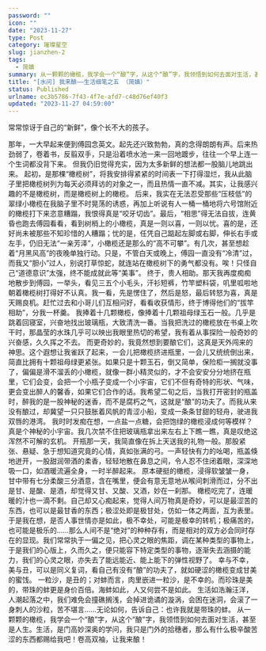 ```yaml
---
password: ""
icon: ""
date: "2023-11-27"
type: Post
category: 璀璨星空
slug: jianzhen-2
tags:
  - 简嫃
summary: 从一颗颗的橄榄，我学会一个“酿”字，从这个“酿”字，我领悟到如何去面对生活，甚至是人生。
title: "[水问] 我来酿——生活细笔之五 （简嫃）"
status: Published
urlname: ec3b5786-7f43-4f7e-afd7-c48d76ef40f3
updated: "2023-11-27 04:59:00"
---
```


常常惊讶于自己的“新鲜”，像个长不大的孩子。

那年，一大早起来便到傅园念英文。起先还兴致勃勃，真的念得朗朗有声。后来热劲弱了，卷着书，反翦双手，只是沿着喷水池一来一回地踱步，往往一个早上连一个生词都没背下来。
但我仍旧觉得充实，因为太多新鲜的想法都一股脑儿地跳出来。
起初，是那棵“橄榄树”，将我安排得紧紧的时间表一下打得湿烂，我从此脑子里把橄榄树列为每天必须拜访的对象之一，而且热情一直不减。其实，让我感兴趣的不是橄榄树，而是橄榄树上的橄榄。
后来，我实在无法忍受那些“压枝低”的翠绿小橄榄在我脑子里不时晃荡的诱惑，再加上听说有人一桶一桶地将六号馆附近的橄榄打下来恣意糟蹋，我恨得真是“咬牙切齿”。最后，“相思”得无法自拔，连黄昏也跑去傅园看看，看到树梢上的小橄榄，真是一则以喜，一则以忧。喜的是，还好尚未被那些不知珍惜的人糟蹋；忧的是，任凭自己踮起左脚或右脚，伸长右手或左手，仍旧无法“一亲芳泽”，小橄榄还是那么的“高不可攀”。有几次，甚至想趁着“月黑风高”的夜晚单独行动。只是，不管白天或晚上，傅园一直没有“冷清”过，而我又“胆小”过人，别说打草惊蛇，就连站在橄榄树下的勇气都没有。唉！只怪自己“道德意识”太强，终不能成就此等“美事”。
终于，贵人相助。那天我再度痴痴地散步到傅园，一举头，看见三五个小毛头，汗衫短裤，竹竿塑料袋，叽里呱啦地朝着橄榄树打得好不认真。我一看，先是愣住了，然后是怒，最后转怒为喜，真是天赐良机。赶忙过去和小哥儿们互相问好，看看收获情形，终于博得他们的“拔竿相助”，分我一杯羹。
我捧着十几颗橄榄，像捧着十几颗祖母绿玉石一般。几乎是跳着回寝室，兴奋地找出玻璃瓶，大致清洗一番。当我把洗过的橄榄放在书桌上吹干时，那晶莹的水珠几乎可以映出我眼里热切的希望，我有着从事探险一般奇妙的兴奋感，久久挥之不去。
而更奇妙的，我竟然想到要酿它们，这真是天外闯来的神思。这个遐想让我雀跃了起来，一会儿把橄榄挤进瓶里，一会儿又统统倒出来，简直比拥有十颗祖母绿更紧张。如果只是十颗玉石，倒又简单，保险柜一搁就没事了，偏偏是滑不溜丢的小橄榄，就像一群小精灵似的，才不会安安分分地挤在瓶里，它们会变，会把一个小瓶子变成一个小宇宙，它们不但有奇特的形状、气味，更会变出醉人的馨香，如果它们合作的话。我希望二旬之后，当我打开密封的瓶盖时，醉我的是一股神秘的迷香，而不是腐朽之气，这就是“酿”的功夫了。而我从来没有酿过，却冀望一只只鼓胀着风帆的青涩小船，变成一条条甘甜的轻舟，驶进我双唇的港湾。
我时时发痴在想，一点盐一点糖，会把饱绿的橄榄浸成何等模样？真是个神秘的小宇宙。我几次禁不住把玻璃瓶拿出来左右上下瞧一瞧，真是叹绝这浑然不可解的玄机。
开瓶那一天，我简直像在拆上天送我的礼物一般。那股紧张、悬疑、急于想知道究竟的心情，真如张满的弓。一声轻快有力的吆喝，瓶盖倏地迸开，一股甜润带酒的柔香，轻轻地散在鼻息之间，令人忍不住闭着眼，深深地吸一口，如酒暖流遍全身，一时半醉起来。
原本硬挺的橄榄，浸得软皱皱一身，甘中带有七分柔酸三分酒意，含在嘴里，便会有意无意地从喉间刺滑而过，分不出是甘、是酸、是酒，却觉得又甘、又酸、又酒，妙在一刹那。
橄榄吃完了，连暖暖的汁也一滴不剩。自己却又心痴起来，觉得人间万物真是奇妙，可以是最涩苦的东西，也可以是最甘香的东西；极涩处即是极甘处，仿如一体之两面，互为表里。于是我在想，是否人事世情亦是如此，极不幸处，可能是极幸的转机；极痛苦的，也可能是极乐的……那么人间不是“绝对”的种种存有，而是相对的双方必会同时存在的显现。我们常常执于一偏之见，把心灵之眼的焦距，调在某种类型的事物上，于是我们的心版上，久而久之，便只能容下特定类型的事物，逐渐失去涵摄的能力，我们的心灵之眼，亦失去了能远能近、能上能下的弹性视野了。
幸与不幸，美与丑，可以是同义复词，看自己有没有“酿”的功夫了，就如硬涩的橄榄变成甘美的蜜饯。
一粒沙，是丑的；对蚌而言，肉里嵌进一粒沙，是不幸的。而珍珠是美的，带珠的蚌更是身价百倍。海蚌如此，人又何尝不是如此。
生活如浩瀚汪洋，人潮起落之中，我们难免会撞礁搁浅，会掉进诡谲的漩涡，会困在迷洞，会滚了一身刺人的沙粒，苦不堪言……无论如何，告诉自己：也许我就是带珠的蚌。
从一颗颗的橄榄，我学会一个“酿”字，从这个“酿”字，我领悟到如何去面对生活，甚至是人生。生活，是门高妙深奥的学问，我只是门外的拾穗者，那么有什么极辛酸苦涩的东西都赐给我吧！卷高双袖，让我来酿！
